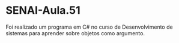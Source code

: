 # SENAI-Aula.51
<p>Foi realizado um programa em C# no curso de Desenvolvimento de sistemas para aprender sobre objetos como argumento.</p>
